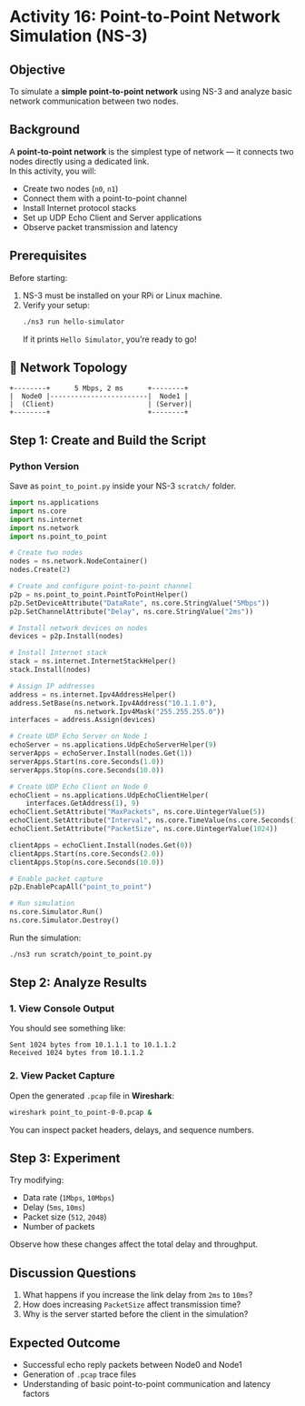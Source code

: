 # Activity 16: Point-to-Point Network Simulation (NS-3)

## Objective
To simulate a **simple point-to-point network** using NS-3 and analyze basic network communication between two nodes.

## Background

A **point-to-point network** is the simplest type of network — it connects two nodes directly using a dedicated link.  
In this activity, you will:
- Create two nodes (`n0`, `n1`)
- Connect them with a point-to-point channel
- Install Internet protocol stacks
- Set up UDP Echo Client and Server applications
- Observe packet transmission and latency

## Prerequisites
Before starting:
1. NS-3 must be installed on your RPi or Linux machine.  
2. Verify your setup:
   ```bash
   ./ns3 run hello-simulator
   ```
   If it prints `Hello Simulator`, you’re ready to go!

## 🧠 Network Topology

```
+--------+      5 Mbps, 2 ms      +--------+
|  Node0 |------------------------|  Node1 |
|  (Client)                       | (Server)|
+--------+                        +--------+
```

## Step 1: Create and Build the Script

### **Python Version**

Save as `point_to_point.py` inside your NS-3 `scratch/` folder.

```python
import ns.applications
import ns.core
import ns.internet
import ns.network
import ns.point_to_point

# Create two nodes
nodes = ns.network.NodeContainer()
nodes.Create(2)

# Create and configure point-to-point channel
p2p = ns.point_to_point.PointToPointHelper()
p2p.SetDeviceAttribute("DataRate", ns.core.StringValue("5Mbps"))
p2p.SetChannelAttribute("Delay", ns.core.StringValue("2ms"))

# Install network devices on nodes
devices = p2p.Install(nodes)

# Install Internet stack
stack = ns.internet.InternetStackHelper()
stack.Install(nodes)

# Assign IP addresses
address = ns.internet.Ipv4AddressHelper()
address.SetBase(ns.network.Ipv4Address("10.1.1.0"),
                ns.network.Ipv4Mask("255.255.255.0"))
interfaces = address.Assign(devices)

# Create UDP Echo Server on Node 1
echoServer = ns.applications.UdpEchoServerHelper(9)
serverApps = echoServer.Install(nodes.Get(1))
serverApps.Start(ns.core.Seconds(1.0))
serverApps.Stop(ns.core.Seconds(10.0))

# Create UDP Echo Client on Node 0
echoClient = ns.applications.UdpEchoClientHelper(
    interfaces.GetAddress(1), 9)
echoClient.SetAttribute("MaxPackets", ns.core.UintegerValue(5))
echoClient.SetAttribute("Interval", ns.core.TimeValue(ns.core.Seconds(1.0)))
echoClient.SetAttribute("PacketSize", ns.core.UintegerValue(1024))

clientApps = echoClient.Install(nodes.Get(0))
clientApps.Start(ns.core.Seconds(2.0))
clientApps.Stop(ns.core.Seconds(10.0))

# Enable packet capture
p2p.EnablePcapAll("point_to_point")

# Run simulation
ns.core.Simulator.Run()
ns.core.Simulator.Destroy()
```

Run the simulation:
```bash
./ns3 run scratch/point_to_point.py
```

## Step 2: Analyze Results

### 1. View Console Output
You should see something like:
```
Sent 1024 bytes from 10.1.1.1 to 10.1.1.2
Received 1024 bytes from 10.1.1.2
```

### 2. View Packet Capture
Open the generated `.pcap` file in **Wireshark**:
```bash
wireshark point_to_point-0-0.pcap &
```
You can inspect packet headers, delays, and sequence numbers.

## Step 3: Experiment

Try modifying:
- Data rate (`1Mbps`, `10Mbps`)
- Delay (`5ms`, `10ms`)
- Packet size (`512`, `2048`)
- Number of packets

Observe how these changes affect the total delay and throughput.

## Discussion Questions

1. What happens if you increase the link delay from `2ms` to `10ms`?  
2. How does increasing `PacketSize` affect transmission time?  
3. Why is the server started before the client in the simulation?

## Expected Outcome
- Successful echo reply packets between Node0 and Node1  
- Generation of `.pcap` trace files  
- Understanding of basic point-to-point communication and latency factors
